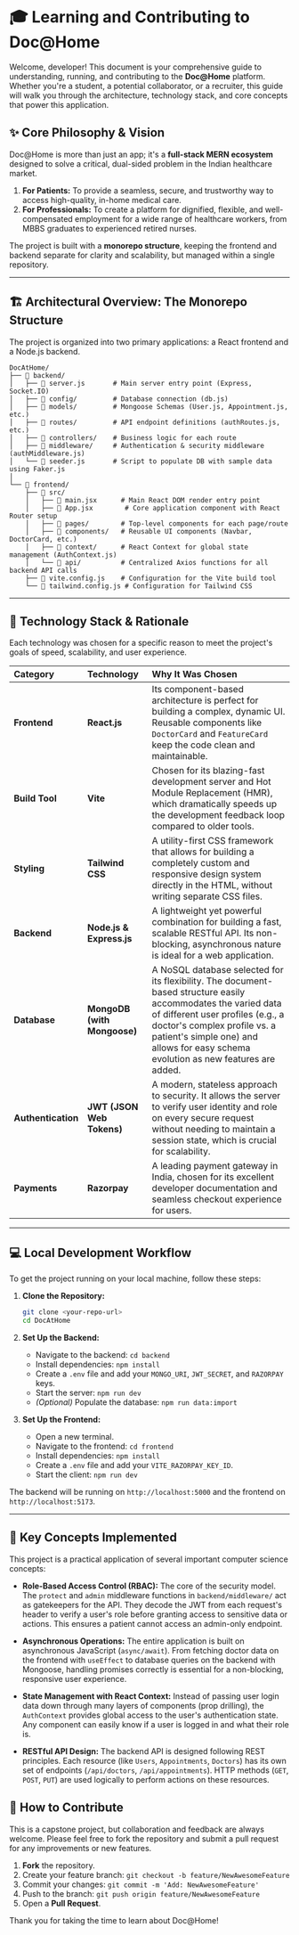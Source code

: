# 🎓 Learning and Contributing to Doc@Home

Welcome, developer! This document is your comprehensive guide to understanding, running, and contributing to the **Doc@Home** platform. Whether you're a student, a potential collaborator, or a recruiter, this guide will walk you through the architecture, technology stack, and core concepts that power this application.

## ✨ Core Philosophy & Vision

Doc@Home is more than just an app; it's a **full-stack MERN ecosystem** designed to solve a critical, dual-sided problem in the Indian healthcare market.

1.  **For Patients:** To provide a seamless, secure, and trustworthy way to access high-quality, in-home medical care.
2.  **For Professionals:** To create a platform for dignified, flexible, and well-compensated employment for a wide range of healthcare workers, from MBBS graduates to experienced retired nurses.

The project is built with a **monorepo structure**, keeping the frontend and backend separate for clarity and scalability, but managed within a single repository.

---

## 🏗️ Architectural Overview: The Monorepo Structure

The project is organized into two primary applications: a React frontend and a Node.js backend.

```
DocAtHome/
├── 📁 backend/
│   ├── 📄 server.js       # Main server entry point (Express, Socket.IO)
│   ├── 📁 config/         # Database connection (db.js)
│   ├── 📁 models/         # Mongoose Schemas (User.js, Appointment.js, etc.)
│   ├── 📁 routes/         # API endpoint definitions (authRoutes.js, etc.)
│   ├── 📁 controllers/    # Business logic for each route
│   ├── 📁 middleware/     # Authentication & security middleware (authMiddleware.js)
│   └── 📄 seeder.js       # Script to populate DB with sample data using Faker.js
│
└── 📁 frontend/
    ├── 📁 src/
    │   ├── 📄 main.jsx      # Main React DOM render entry point
    │   ├── 📄 App.jsx        # Core application component with React Router setup
    │   ├── 📁 pages/        # Top-level components for each page/route
    │   ├── 📁 components/   # Reusable UI components (Navbar, DoctorCard, etc.)
    │   ├── 📁 context/      # React Context for global state management (AuthContext.js)
    │   └── 📁 api/          # Centralized Axios functions for all backend API calls
    ├── 📄 vite.config.js    # Configuration for the Vite build tool
    └── 📄 tailwind.config.js # Configuration for Tailwind CSS
```

---

## 🚀 Technology Stack & Rationale

Each technology was chosen for a specific reason to meet the project's goals of speed, scalability, and user experience.

| Category | Technology | Why It Was Chosen |
| :--- | :--- | :--- |
| **Frontend** | **React.js** | Its component-based architecture is perfect for building a complex, dynamic UI. Reusable components like `DoctorCard` and `FeatureCard` keep the code clean and maintainable. |
| **Build Tool** | **Vite** | Chosen for its blazing-fast development server and Hot Module Replacement (HMR), which dramatically speeds up the development feedback loop compared to older tools. |
| **Styling** | **Tailwind CSS** | A utility-first CSS framework that allows for building a completely custom and responsive design system directly in the HTML, without writing separate CSS files. |
| **Backend** | **Node.js & Express.js**| A lightweight yet powerful combination for building a fast, scalable RESTful API. Its non-blocking, asynchronous nature is ideal for a web application. |
| **Database** | **MongoDB (with Mongoose)** | A NoSQL database selected for its flexibility. The document-based structure easily accommodates the varied data of different user profiles (e.g., a doctor's complex profile vs. a patient's simple one) and allows for easy schema evolution as new features are added. |
| **Authentication**| **JWT (JSON Web Tokens)** | A modern, stateless approach to security. It allows the server to verify user identity and role on every secure request without needing to maintain a session state, which is crucial for scalability. |
| **Payments** | **Razorpay** | A leading payment gateway in India, chosen for its excellent developer documentation and seamless checkout experience for users. |

---

## 💻 Local Development Workflow

To get the project running on your local machine, follow these steps:

1.  **Clone the Repository:**
    ```sh
    git clone <your-repo-url>
    cd DocAtHome
    ```
2.  **Set Up the Backend:**
    *   Navigate to the backend: `cd backend`
    *   Install dependencies: `npm install`
    *   Create a `.env` file and add your `MONGO_URI`, `JWT_SECRET`, and `RAZORPAY` keys.
    *   Start the server: `npm run dev`
    *   *(Optional)* Populate the database: `npm run data:import`

3.  **Set Up the Frontend:**
    *   Open a new terminal.
    *   Navigate to the frontend: `cd frontend`
    *   Install dependencies: `npm install`
    *   Create a `.env` file and add your `VITE_RAZORPAY_KEY_ID`.
    *   Start the client: `npm run dev`

The backend will be running on `http://localhost:5000` and the frontend on `http://localhost:5173`.

---

## 🧠 Key Concepts Implemented

This project is a practical application of several important computer science concepts:

*   **Role-Based Access Control (RBAC):** The core of the security model. The `protect` and `admin` middleware functions in `backend/middleware/` act as gatekeepers for the API. They decode the JWT from each request's header to verify a user's role before granting access to sensitive data or actions. This ensures a patient cannot access an admin-only endpoint.

*   **Asynchronous Operations:** The entire application is built on asynchronous JavaScript (`async/await`). From fetching doctor data on the frontend with `useEffect` to database queries on the backend with Mongoose, handling promises correctly is essential for a non-blocking, responsive user experience.

*   **State Management with React Context:** Instead of passing user login data down through many layers of components (prop drilling), the `AuthContext` provides global access to the user's authentication state. Any component can easily know if a user is logged in and what their role is.

*   **RESTful API Design:** The backend API is designed following REST principles. Each resource (like `Users`, `Appointments`, `Doctors`) has its own set of endpoints (`/api/doctors`, `/api/appointments`). HTTP methods (`GET`, `POST`, `PUT`) are used logically to perform actions on these resources.

## 🌱 How to Contribute

This is a capstone project, but collaboration and feedback are always welcome. Please feel free to fork the repository and submit a pull request for any improvements or new features.

1.  **Fork** the repository.
2.  Create your feature branch: `git checkout -b feature/NewAwesomeFeature`
3.  Commit your changes: `git commit -m 'Add: NewAwesomeFeature'`
4.  Push to the branch: `git push origin feature/NewAwesomeFeature`
5.  Open a **Pull Request**.

Thank you for taking the time to learn about Doc@Home!
